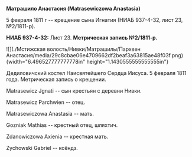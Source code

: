 **Матрашило Анастасия (Matrasewiczowa Anastasia)**

5 февраля 1811 г -- крещение сына Игнатия (НИАБ 937-4-32, лист 23,
№2/1811-р).

**НИАБ 937-4-32:** Лист 23. **Метрическая запись №2/1811-р.**

![](./Мстижская волость/Нивки/Матрашилы/Пархвен Анастасия/media/29c8cbae06e4709662df2beaf3a63815ae48f03f.png){width="6.496527777777778in"
height="1.1430555555555555in"}

Дедиловичский костел Наисвятейшего Сердца Иисуса. 5 февраля 1811 года.
Метрическая запись о крещении.

Matrasewicz Jgnati -- сын крестьян с деревни Нивки.

Matrasewicz Parchwien -- отец.

Matrasewiczowa Anastasia -- мать.

Gozniak Mathias -- крестный отец, шляхтич.

Zdanowiczowa Axienia -- крестная мать.

Zychowski Gabriel -- ксёндз.

